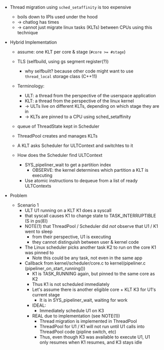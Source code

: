 

* Thread migration using `sched_setaffinity` is too expensive
    * boils down to IPIs used under the hood
    * -> chatlog has times
    * -> cannot just migrate linux tasks (KLTs) between CPUs using this technique

* Hybrid Implementation
    * assume: one KLT per core & stage (`#core >= #stage`)
    * TLS (selfbuild, using gs segment register(?))
        * why selfbuilt? because other code might want to use `thread_local` storage class (C++11)
    * Terminology:
        * ULT: a thread from the perspective of the userspace application
        * KLT: a thread from the perspective of the linux kernel
        * -> ULTs live on different KLTs, depending on which stage they are in
        * -> KLTs are pinned to a CPU using sched_setaffinity

    * queue of ThreadState kept in Scheduler
    * ThreadPool creates and manages KLTs
    * A KLT asks Scheduler for ULTContext and switchtes to it
    * How does the Scheduler find ULTContext
        * SYS_pipeliner_wait to get a partition index
            * OBSERVE: the kernel determines which partition a KLT is executing
        * Use atomic instructions to dequeue from a list of ready ULTContexts
* Problem
    * Scenario 1
        * ULT U1 running on a KLT K1 does a syscall
        * that syscall causes K1 to change state to TASK_INTERRUPTIBLE (S in ps(8))
        * NOTE(1) that ThreadPool / Scheduler did _not_ observe that U1 / K1 went to sleep
            * from their perspective, U1 is executing
            * they cannot distinguish between user \& kernel code
        * The Linux scheduler picks another task K2 to run on the core K1 was pinned to
            * Note this could be any task, not even in the same app
        * Callback from kernel/scheduler/core.c to kernel/pipeliner.c (pipeliner_on_start_running())
            * K1 is TASK_RUNNING again, but pinned to the same core as K2
            * Thus K1 is not scheduled immediately
            * Let's assume there is another eligible core + KLT K3 for U1's current stage
                * It is in SYS_pipeliner_wait, waiting for work
            * IDEAL:
                * Immediately schedule U1 on K3
            * REAL due to implementation (see NOTE(1))
                * Thread migration is implemented in ThreadPool
                * ThreadPool for U1 / K1 will not run until U1 calls into ThreadPool code (pipline switch, etc)
                * Thus, even though K3 was available to execute U1, U1 only resumes when K1 resumes, and K3 stays idle

